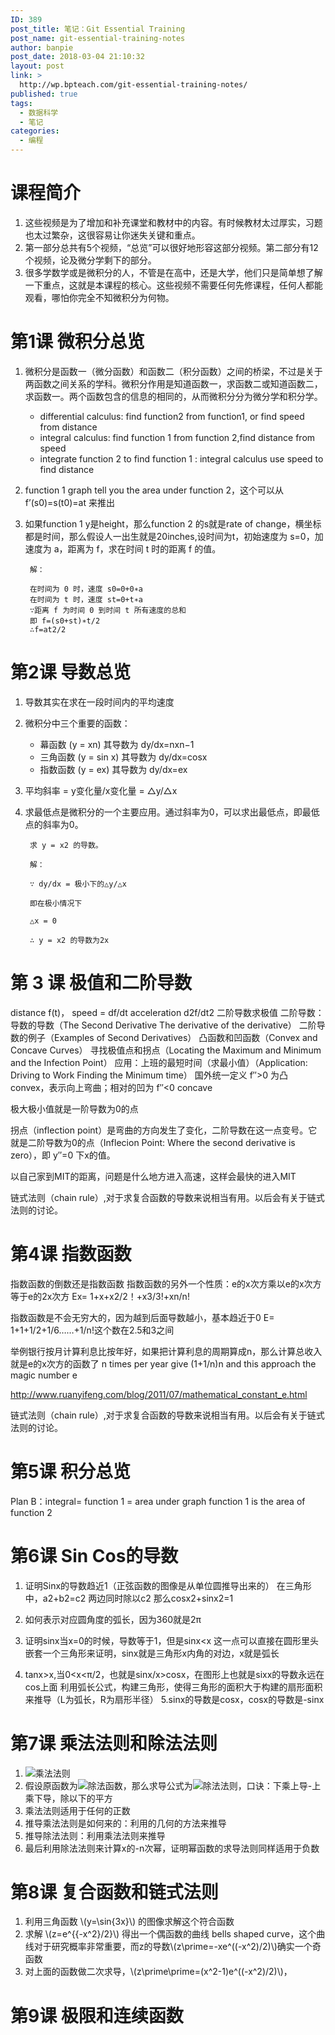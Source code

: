 ```yaml
---
ID: 389
post_title: 笔记：Git Essential Training
post_name: git-essential-training-notes
author: banpie
post_date: 2018-03-04 21:10:32
layout: post
link: >
  http://wp.bpteach.com/git-essential-training-notes/
published: true
tags:
  - 数据科学
  - 笔记
categories:
  - 编程
---
```

# 课程简介

1. 这些视频是为了增加和补充课堂和教材中的内容。有时候教材太过厚实，习题也太过繁杂，这很容易让你迷失关键和重点。
2. 第一部分总共有5个视频，“总览”可以很好地形容这部分视频。第二部分有12个视频，论及微分学剩下的部分。
3. 很多学数学或是微积分的人，不管是在高中，还是大学，他们只是简单想了解一下重点，这就是本课程的核心。这些视频不需要任何先修课程，任何人都能观看，哪怕你完全不知微积分为何物。

# 第1课 微积分总览
1. 微积分是函数一（微分函数）和函数二（积分函数）之间的桥梁，不过是关于两函数之间关系的学科。微积分作用是知道函数一，求函数二或知道函数二，求函数一。两个函数包含的信息的相同的，从而微积分分为微分学和积分学。
	- differential calculus: find function2 from function1, or find speed from distance
	- integral calculus: find function 1 from function 2,find distance from speed
	- integrate function 2 to find function 1 : integral calculus use speed to find distance
2. function 1 graph tell you the area under function 2，这个可以从f’(s0)=s(t0)=at 来推出
3. 如果function 1 y是height，那么function 2 的s就是rate of change，横坐标都是时间，那么假设人一出生就是20inches,设时间为t，初始速度为 s=0，加速度为 a，距离为 f，求在时间 t 时的距离 f 的值。

		解：

		在时间为 0 时，速度 s0=0+0∗a
		在时间为 t 时，速度 st=0+t∗a
		∵距离 f 为时间 0 到时间 t 所有速度的总和
		即 f=(s0+st)∗t/2
		∴f=at2/2

# 第2课 导数总览
1. 导数其实在求在一段时间内的平均速度

2. 微积分中三个重要的函数：

	- 幕函数 (y = xn) 其导数为 dy/dx=nxn−1
	- 三角函数 (y = sin x) 其导数为 dy/dx=cosx
	- 指数函数 (y = ex) 其导数为 dy/dx=ex

3. 平均斜率 = y变化量/x变化量 = △y/△x

4. 求最低点是微积分的一个主要应用。通过斜率为0，可以求出最低点，即最低点的斜率为0。

		求 y = x2 的导数。

		解：

		∵ dy/dx = 极小下的△y/△x

		即在极小情况下

		△x = 0

		∴ y = x2 的导数为2x

# 第 3 课 极值和二阶导数
distance f(t)， speed = df/dt acceleration d2f/dt2
二阶导数求极值
二阶导数：导数的导数（The Second Derivative The derivative of the derivative）
二阶导数的例子（Examples of Second Derivatives）
凸函数和凹函数（Convex and Concave Curves）
寻找极值点和拐点（Locating the Maximum and Minimum and the Infection Point）
应用：上班的最短时间（求最小值）（Application: Driving to Work Finding the Minimum time）
国外统一定义 f″>0 为凸 convex，表示向上弯曲；相对的凹为 f″<0 concave

极大极小值就是一阶导数为0的点

拐点（inflection point）是弯曲的方向发生了变化，二阶导数在这一点变号。它就是二阶导数为0的点（Inflecion Point: Where the second derivative is zero），即 y″=0 下x的值。

以自己家到MIT的距离，问题是什么地方进入高速，这样会最快的进入MIT 

链式法则（chain rule）,对于求复合函数的导数来说相当有用。以后会有关于链式法则的讨论。

# 第4课 指数函数 
指数函数的倒数还是指数函数
指数函数的另外一个性质：e的x次方乘以e的x次方等于e的2x次方
Ex= 1+x+x2/2！+x3/3!+xn/n!

指数函数是不会无穷大的，因为越到后面导数越小，基本趋近于0
E= 1+1+1/2+1/6……+1/n!这个数在2.5和3之间

举例银行按月计算利息比按年好，如果把计算利息的周期算成n，那么计算总收入就是e的x次方的函数了
n times per year give (1+1/n)n and this approach the magic number e

http://www.ruanyifeng.com/blog/2011/07/mathematical_constant_e.html


链式法则（chain rule）,对于求复合函数的导数来说相当有用。以后会有关于链式法则的讨论。

# 第5课 积分总览

Plan B：integral= function 1 = area under graph
function 1 is the area of function 2

# 第6课 Sin Cos的导数
1. 证明Sinx的导数趋近1（正弦函数的图像是从单位圆推导出来的）
		在三角形中，a2+b2=c2
		两边同时除以c2
		那么cosx2+sinx2=1
2. 如何表示对应圆角度的弧长，因为360就是2π
3. 证明sinx当x=0的时候，导数等于1，但是sinx<x
	这一点可以直接在圆形里头嵌套一个三角形来证明，sinx就是三角形x内角的对边，x就是弧长

4. tanx>x,当0<x<π/2，也就是sinx/x>cosx，在图形上也就是sixx的导数永远在cos上面
	利用弧长公式，构建三角形，使得三角形的面积大于构建的扇形面积来推导（L为弧长，R为扇形半径）
5.sinx的导数是cosx，cosx的导数是-sinx

# 第7课 乘法法则和除法法则
1. ![乘法法则](http://upload.wikimedia.org/math/9/1/3/913a40fea61f096e3188d72fccb772ac.png)
2. 假设原函数为![除法函数](http://upload.wikimedia.org/math/8/5/c/85c4e200964ebf85acaee18f2c1f03f3.png)，那么求导公式为![除法法则](http://upload.wikimedia.org/math/1/5/3/153f55aeaa4bba005e1218e1b7e84f22.png)，口诀：下乘上导-上乘下导，除以下的平方
3. 乘法法则适用于任何的正数
4. 推导乘法法则是如何来的：利用的几何的方法来推导
5. 推导除法法则：利用乘法法则来推导
6. 最后利用除法法则来计算x的-n次幂，证明幂函数的求导法则同样适用于负数

# 第8课 复合函数和链式法则

1. 利用三角函数 \\(y=\sin{3x}\\) 的图像求解这个符合函数
2. 求解 \\(z=e^{{-x^2}/2}\\) 得出一个偶函数的曲线 bells shaped curve，这个曲线对于研究概率非常重要，而z的导数\\(z\prime=-xe^((-x^2)/2)\\)确实一个奇函数
3. 对上面的函数做二次求导，\\(z\prime\prime=(x^2-1)e^((-x^2)/2)\\)，

# 第9课 极限和连续函数


<script type="text/javascript" src="http://cdn.mathjax.org/mathjax/latest/MathJax.js?config=default"></script>